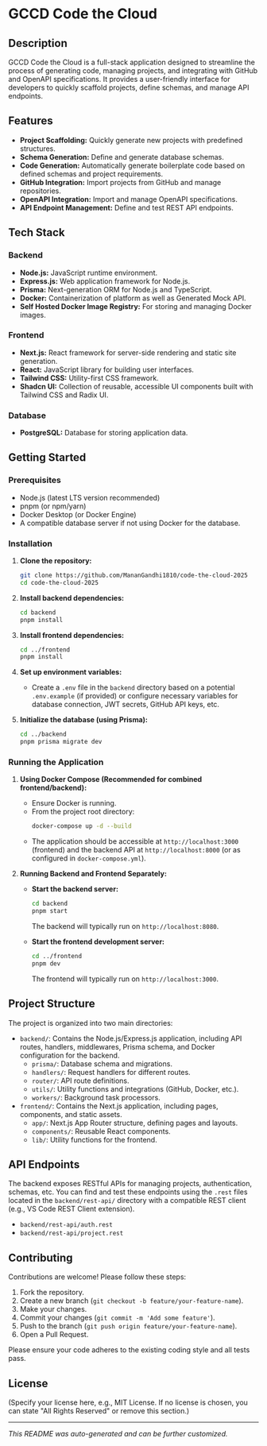 # GCCD Code the Cloud

## Description

GCCD Code the Cloud is a full-stack application designed to streamline the process of generating code, managing projects, and integrating with GitHub and OpenAPI specifications. It provides a user-friendly interface for developers to quickly scaffold projects, define schemas, and manage API endpoints.

## Features

-   **Project Scaffolding:** Quickly generate new projects with predefined structures.
-   **Schema Generation:** Define and generate database schemas.
-   **Code Generation:** Automatically generate boilerplate code based on defined schemas and project requirements.
-   **GitHub Integration:** Import projects from GitHub and manage repositories.
-   **OpenAPI Integration:** Import and manage OpenAPI specifications.
-   **API Endpoint Management:** Define and test REST API endpoints.

## Tech Stack

### Backend

-   **Node.js:** JavaScript runtime environment.
-   **Express.js:** Web application framework for Node.js.
-   **Prisma:** Next-generation ORM for Node.js and TypeScript.
-   **Docker:** Containerization of platform as well as Generated Mock API.
-   **Self Hosted Docker Image Registry:** For storing and managing Docker images.

### Frontend

-   **Next.js:** React framework for server-side rendering and static site generation.
-   **React:** JavaScript library for building user interfaces.
-   **Tailwind CSS:** Utility-first CSS framework.
-   **Shadcn UI:** Collection of reusable, accessible UI components built with Tailwind CSS and Radix UI.

### Database

-   **PostgreSQL:** Database for storing application data.

## Getting Started

### Prerequisites

-   Node.js (latest LTS version recommended)
-   pnpm (or npm/yarn)
-   Docker Desktop (or Docker Engine)
-   A compatible database server if not using Docker for the database.

### Installation

1.  **Clone the repository:**

    ```bash
    git clone https://github.com/MananGandhi1810/code-the-cloud-2025
    cd code-the-cloud-2025
    ```

2.  **Install backend dependencies:**

    ```bash
    cd backend
    pnpm install
    ```

3.  **Install frontend dependencies:**

    ```bash
    cd ../frontend
    pnpm install
    ```

4.  **Set up environment variables:**

    -   Create a `.env` file in the `backend` directory based on a potential `.env.example` (if provided) or configure necessary variables for database connection, JWT secrets, GitHub API keys, etc.

5.  **Initialize the database (using Prisma):**
    ```bash
    cd ../backend
    pnpm prisma migrate dev
    ```

### Running the Application

1.  **Using Docker Compose (Recommended for combined frontend/backend):**

    -   Ensure Docker is running.
    -   From the project root directory:
        ```bash
        docker-compose up -d --build
        ```
    -   The application should be accessible at `http://localhost:3000` (frontend) and the backend API at `http://localhost:8000` (or as configured in `docker-compose.yml`).

2.  **Running Backend and Frontend Separately:**

    -   **Start the backend server:**

        ```bash
        cd backend
        pnpm start
        ```

        The backend will typically run on `http://localhost:8080`.

    -   **Start the frontend development server:**
        ```bash
        cd ../frontend
        pnpm dev
        ```
        The frontend will typically run on `http://localhost:3000`.

## Project Structure

The project is organized into two main directories:

-   `backend/`: Contains the Node.js/Express.js application, including API routes, handlers, middlewares, Prisma schema, and Docker configuration for the backend.
    -   `prisma/`: Database schema and migrations.
    -   `handlers/`: Request handlers for different routes.
    -   `router/`: API route definitions.
    -   `utils/`: Utility functions and integrations (GitHub, Docker, etc.).
    -   `workers/`: Background task processors.
-   `frontend/`: Contains the Next.js application, including pages, components, and static assets.
    -   `app/`: Next.js App Router structure, defining pages and layouts.
    -   `components/`: Reusable React components.
    -   `lib/`: Utility functions for the frontend.

## API Endpoints

The backend exposes RESTful APIs for managing projects, authentication, schemas, etc.
You can find and test these endpoints using the `.rest` files located in the `backend/rest-api/` directory with a compatible REST client (e.g., VS Code REST Client extension).

-   `backend/rest-api/auth.rest`
-   `backend/rest-api/project.rest`

## Contributing

Contributions are welcome! Please follow these steps:

1.  Fork the repository.
2.  Create a new branch (`git checkout -b feature/your-feature-name`).
3.  Make your changes.
4.  Commit your changes (`git commit -m 'Add some feature'`).
5.  Push to the branch (`git push origin feature/your-feature-name`).
6.  Open a Pull Request.

Please ensure your code adheres to the existing coding style and all tests pass.

## License

(Specify your license here, e.g., MIT License. If no license is chosen, you can state "All Rights Reserved" or remove this section.)

---

_This README was auto-generated and can be further customized._
